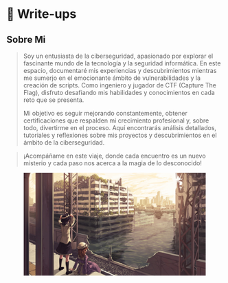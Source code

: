 # 👋 Write-ups

## Sobre Mi

> Soy un entusiasta de la ciberseguridad, apasionado por explorar el fascinante mundo de la tecnología y la seguridad informática. En este espacio, documentaré mis experiencias y descubrimientos mientras me sumerjo en el emocionante ámbito de vulnerabilidades y la creación de scripts. Como ingeniero y jugador de CTF (Capture The Flag), disfruto desafiando mis habilidades y conocimientos en cada reto que se presenta.
>
> Mi objetivo es seguir mejorando constantemente, obtener certificaciones que respalden mi crecimiento profesional y, sobre todo, divertirme en el proceso. Aquí encontrarás análisis detallados, tutoriales y reflexiones sobre mis proyectos y descubrimientos en el ámbito de la ciberseguridad.

> ¡Acompáñame en este viaje, donde cada encuentro es un nuevo misterio y cada paso nos acerca a la magia de lo desconocido!

<figure><img src=".gitbook/assets/wallpaperbetter.com_1920x1080.jpg" alt=""><figcaption></figcaption></figure>
